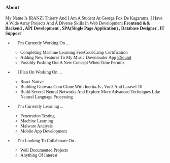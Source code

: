 ### About
 <link rel="preconnect" href="https://fonts.bunny.net" />
<link href="https://fonts.bunny.net/css?family=figtree:400,600&display=swap" rel="stylesheet" />
<body style="text-transform: capitalize; font-family: figtree">
My name is IRANZI Thierry and I am a student at George Fox De Kagarama. I have a wide array projects and a diverse skills in web development <b>Frontend && Backend , API development , SPA(Single Page Application) , Database Designer , IT Support</b>

- 🔭 I’m currently working on ...
  * Completing Machine learning FreeCodeCamp certification
  * Adding New features to my music downloader app <a href="https://e-sound-54229c2685da.herokuapp.com">eSound</a>
  * Possibly pushing out a new concept when time permits

- 📔 I plan on working on ... 
  * React Native
  * Building Gutwara.com clone with inertia.js , vue3 and laravel 10 
  * Build several neural networks and explore more advanced techniques like natural language processing

- 🌱 I’m currently learning ...
  * Penetration Testing
  * Machine Learning
  * Malware Analysis 
  * Mobile App Development

- 👯 I’m looking to collaborate on ...
  * Well documented projects
  * Anything of interest
</body>